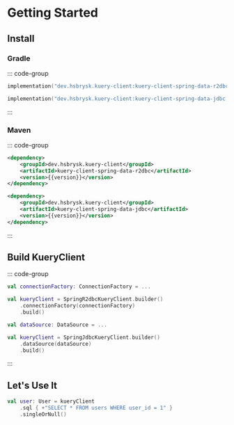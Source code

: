 # Getting Started

## Install

### Gradle

::: code-group

```kotlin [kuery-client-spring-data-r2dbc]
implementation("dev.hsbrysk.kuery-client:kuery-client-spring-data-r2dbc:{{version}}")
```

```kotlin [kuery-client-spring-data-jdbc]
implementation("dev.hsbrysk.kuery-client:kuery-client-spring-data-jdbc:{{version}}")
```

:::

### Maven

::: code-group

```xml [kuery-client-spring-data-r2dbc]
<dependency>
    <groupId>dev.hsbrysk.kuery-client</groupId>
    <artifactId>kuery-client-spring-data-r2dbc</artifactId>
    <version>{{version}}</version>
</dependency>
```

```xml [kuery-client-spring-data-jdbc]
<dependency>
    <groupId>dev.hsbrysk.kuery-client</groupId>
    <artifactId>kuery-client-spring-data-jdbc</artifactId>
    <version>{{version}}</version>
</dependency>
```

:::

## Build KueryClient

::: code-group

```kotlin [kuery-client-spring-data-r2dbc]
val connectionFactory: ConnectionFactory = ...

val kueryClient = SpringR2dbcKueryClient.builder()
    .connectionFactory(connectionFactory)
    .build()
```

```kotlin [kuery-client-spring-data-jdbc]
val dataSource: DataSource = ...

val kueryClient = SpringJdbcKueryClient.builder()
    .dataSource(dataSource)
    .build()
```

:::

## Let's Use It

```kotlin
val user: User = kueryClient
    .sql { +"SELECT * FROM users WHERE user_id = 1" }
    .singleOrNull()
```
